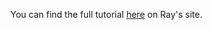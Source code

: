 You can find the full tutorial [here](https://www.raywenderlich.com/156794/custom-uicollectionviewlayout-tutorial-parallax) on Ray's site.
